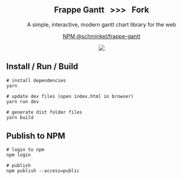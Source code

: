 <div align="center">
    <h2>Frappe Gantt &nbsp;&nbsp;>>>&nbsp;&nbsp;  Fork</h2>
    <p align="center">
        <p>A simple, interactive, modern gantt chart library for the web</p>
    </p>
</div>

<p align="center">
    <a href="https://www.npmjs.com/package/@schminkel/frappe-gantt">NPM @schminkel/frappe-gantt</a>
</p>

<p align="center">
    <img src="https://schminkel.github.io/frappe-gantt/public/gantt-sample1.png"></img>
</p>

## Install / Run / Build

```shell
# install dependencies
yarn

# update dev files (open index.html in browser)
yarn run dev

# generate dist folder files
yarn build
```

## Publish to NPM
```shell
# login to npm
npm login

# publish
npm publish --access=public
```
